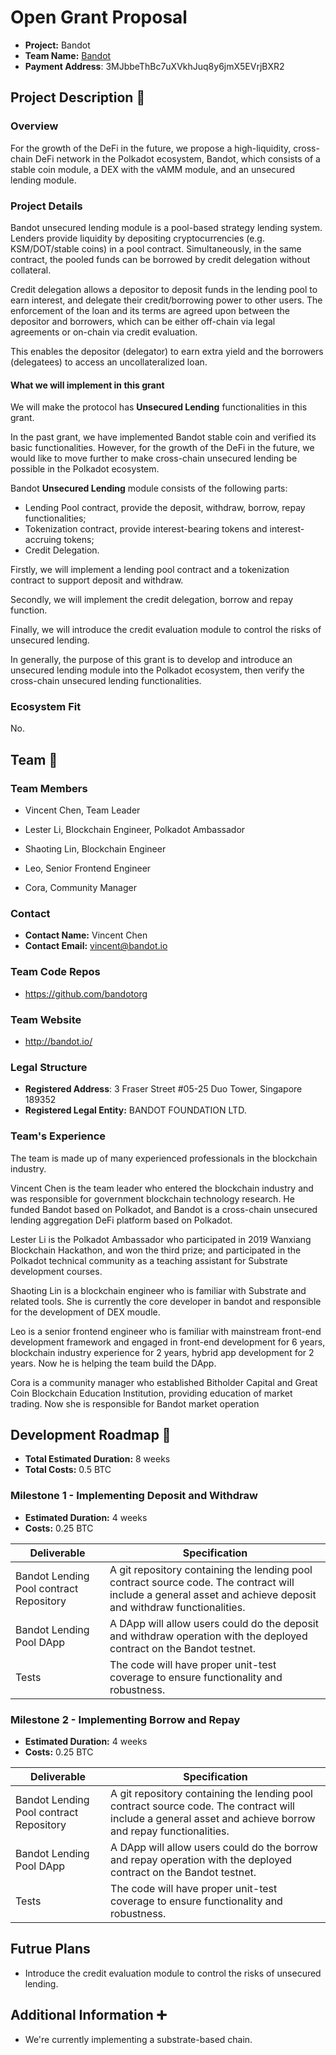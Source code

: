 # Open Grant Proposal

* **Project:** Bandot 
* **Team Name:** [Bandot](http://bandot.io/)
* **Payment Address**: 3MJbbeThBc7uXVkhJuq8y6jmX5EVrjBXR2

## Project Description :page_facing_up: 

### Overview

For the growth of the DeFi in the future, we propose a high-liquidity, cross-chain DeFi network in the Polkadot ecosystem, Bandot, which consists of a stable coin module, a DEX with the vAMM module, and an unsecured lending module.

### Project Details

Bandot unsecured lending module is a pool-based strategy lending system. Lenders provide liquidity by depositing
cryptocurrencies (e.g. KSM/DOT/stable coins) in a pool contract. Simultaneously, in the same contract, the pooled funds can be borrowed by credit delegation without collateral. 

Credit delegation allows a depositor to deposit funds in the lending pool to earn interest, and delegate their credit/borrowing power to other users. The enforcement of the loan and its terms are agreed upon between the depositor and borrowers, which can be either off-chain via legal agreements or on-chain via credit evaluation. 

This enables the depositor (delegator) to earn extra yield and the borrowers (delegatees) to access an uncollateralized loan.


#### What we will implement in this grant

We will make the protocol has **Unsecured Lending** functionalities in this grant. 

In the past grant, we have implemented Bandot stable coin and verified its basic functionalities. However, for the growth of the DeFi in the future, we would like to move further to make cross-chain unsecured lending be possible in the Polkadot ecosystem.

Bandot **Unsecured Lending** module consists of the following parts:

* Lending Pool contract, provide the deposit, withdraw, borrow, repay functionalities;
* Tokenization contract, provide interest-bearing tokens and interest-accruing tokens;
* Credit Delegation.

Firstly, we will implement a lending pool contract and a tokenization contract to support deposit and withdraw.

Secondly, we will implement the credit delegation, borrow and repay function.

Finally, we will introduce the credit evaluation module to control the risks of unsecured lending.

In generally, the purpose of this grant is to develop and introduce an unsecured lending module into the Polkadot ecosystem, then verify the cross-chain unsecured lending functionalities.

### Ecosystem Fit

No.

## Team :busts_in_silhouette:

### Team Members

* Vincent Chen, Team Leader

* Lester Li, Blockchain Engineer, Polkadot Ambassador

* Shaoting Lin, Blockchain Engineer

* Leo, Senior Frontend Engineer

* Cora, Community Manager

### Contact

* **Contact Name:** Vincent Chen
* **Contact Email:** vincent@bandot.io

### Team Code Repos

* https://github.com/bandotorg

### Team Website

* http://bandot.io/

### Legal Structure

* **Registered Address**: 3 Fraser Street #05-25 Duo Tower, Singapore 189352
* **Registered Legal Entity:** BANDOT FOUNDATION LTD.

### Team's Experience

The team is made up of many experienced professionals in the blockchain industry.

Vincent Chen is the team leader who entered the blockchain industry and was responsible for government blockchain technology research. He funded Bandot based on Polkadot, and Bandot is a cross-chain unsecured lending aggregation DeFi platform based on Polkadot.

Lester Li is the Polkadot Ambassador who participated in 2019 Wanxiang Blockchain Hackathon, and won the third prize; and participated in the Polkadot technical community as a teaching assistant for Substrate development courses.

Shaoting Lin is a blockchain engineer who is familiar with Substrate and related tools. She is currently the core developer in bandot and responsible for the development of DEX moudle.

Leo is a senior frontend engineer who is familiar with mainstream front-end development framework and engaged in front-end development for 6 years, blockchain industry experience for 2 years, hybrid app development for 2 years. Now he is helping the team build the DApp.

Cora is a community manager who established Bitholder Capital and Great Coin Blockchain Education Institution, providing education of market trading. Now she is responsible for Bandot market operation

## Development Roadmap :nut_and_bolt: 

* **Total Estimated Duration:** 8 weeks
* **Total Costs:** 0.5 BTC

### Milestone 1 - Implementing Deposit and Withdraw

* **Estimated Duration:** 4 weeks 
* **Costs:** 0.25 BTC


| Deliverable | Specification |
| ------------- | ------------- |
| Bandot Lending Pool contract Repository | A git repository containing the lending pool contract source code. The contract will include a general asset and achieve deposit and withdraw functionalities. |
| Bandot Lending Pool DApp | A DApp will allow users could do the deposit and withdraw operation with the deployed contract on the Bandot testnet. |
| Tests | The code will have proper unit-test coverage to ensure functionality and robustness. |

### Milestone 2 - Implementing Borrow and Repay

* **Estimated Duration:** 4 weeks 
* **Costs:** 0.25 BTC


| Deliverable | Specification |
| ------------- | ------------- |
| Bandot Lending Pool contract Repository | A git repository containing the lending pool contract source code. The contract will include a general asset and achieve borrow and repay functionalities. |
| Bandot Lending Pool DApp | A DApp will allow users could do the borrow and repay operation with the deployed contract on the Bandot testnet. |
| Tests | The code will have proper unit-test coverage to ensure functionality and robustness. |

## Futrue Plans

* Introduce the credit evaluation module to control the risks of unsecured lending.

## Additional Information :heavy_plus_sign: 

* We're currently implementing a substrate-based chain.


